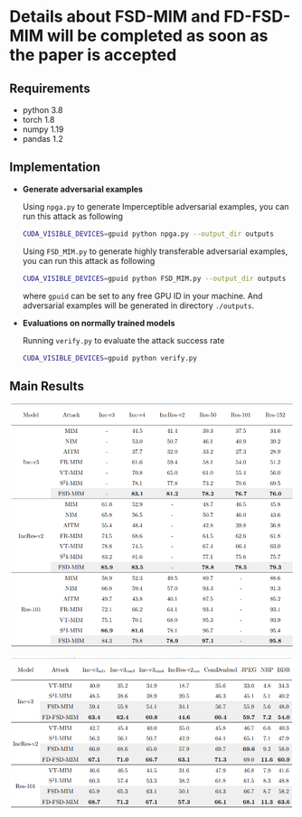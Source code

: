 # Details about FSD-MIM and FD-FSD-MIM will be completed as soon as the paper is accepted



## Requirements

- python 3.8
- torch 1.8
- numpy 1.19
- pandas 1.2


## Implementation

- **Generate adversarial examples**

  Using `npga.py` to generate Imperceptible adversarial examples,  you can run this attack as following
  
  ```bash
  CUDA_VISIBLE_DEVICES=gpuid python npga.py --output_dir outputs
  ```
  
  Using `FSD_MIM.py` to generate highly transferable adversarial examples,  you can run this attack as following
  ```bash
  CUDA_VISIBLE_DEVICES=gpuid python FSD_MIM.py --output_dir outputs
  ```
  where `gpuid` can be set to any free GPU ID in your machine. And adversarial examples will be generated in directory `./outputs`.
  
- **Evaluations on normally trained models**

  Running `verify.py` to evaluate the attack  success rate

  ```bash
  CUDA_VISIBLE_DEVICES=gpuid python verify.py
  ```
  
## Main Results
![Results1](https://github.com/RYC-98/FSD-MIM-and-NPGA/blob/main/result1.png)

![Results2](https://github.com/RYC-98/FSD-MIM-and-NPGA/blob/main/result2.png)

